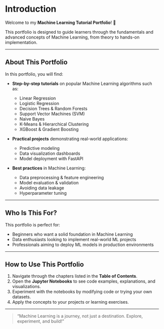 # Introduction

Welcome to my **Machine Learning Tutorial Portfolio**! 🚀

This portfolio is designed to guide learners through the fundamentals and advanced concepts of Machine Learning, from theory to hands-on implementation.

---

## About This Portfolio

In this portfolio, you will find:

- **Step-by-step tutorials** on popular Machine Learning algorithms such as:
  - Linear Regression
  - Logistic Regression
  - Decision Trees & Random Forests
  - Support Vector Machines (SVM)
  - Naive Bayes
  - K-Means & Hierarchical Clustering
  - XGBoost & Gradient Boosting

- **Practical projects** demonstrating real-world applications:
  - Predictive modeling
  - Data visualization dashboards
  - Model deployment with FastAPI

- **Best practices** in Machine Learning:
  - Data preprocessing & feature engineering
  - Model evaluation & validation
  - Avoiding data leakage
  - Hyperparameter tuning

---

## Who Is This For?

This portfolio is perfect for:

- Beginners who want a solid foundation in Machine Learning  
- Data enthusiasts looking to implement real-world ML projects  
- Professionals aiming to deploy ML models in production environments  

---

## How to Use This Portfolio

1. Navigate through the chapters listed in the **Table of Contents**.  
2. Open the **Jupyter Notebooks** to see code examples, explanations, and visualizations.  
3. Experiment with the notebooks by modifying code or trying your own datasets.  
4. Apply the concepts to your projects or learning exercises.  

---

> “Machine Learning is a journey, not just a destination. Explore, experiment, and build!”  

